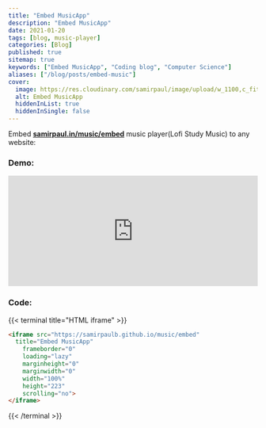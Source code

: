 ```yaml
---
title: "Embed MusicApp"
description: "Embed MusicApp"
date: 2021-01-20
tags: [blog, music-player]
categories: [Blog]
published: true
sitemap: true
keywords: ["Embed MusicApp", "Coding blog", "Computer Science"]
aliases: ["/blog/posts/embed-music"]
cover:
  image: https://res.cloudinary.com/samirpaul/image/upload/w_1100,c_fit,co_rgb:FFFFFF,l_text:Arial_75_bold:Embed MusicApp/og-image.webp
  alt: Embed MusicApp
  hiddenInList: true
  hiddenInSingle: false
---
```



Embed [<b>samirpaul.in/music/embed</b>](https://samirpaulb.github.io/music/embed) music player(Lofi Study Music) to any website:

### Demo:

<iframe src="https://samirpaulb.github.io/music/embed/index.html"
  title="Embed MusicApp"
	frameborder="0"
	loading="lazy"
	marginheight="0"
	marginwidth="0"
	width="100%"
	height="223"
	scrolling="no">
</iframe>


### Code:

{{< terminal title="HTML iframe" >}}
```html
<iframe src="https://samirpaulb.github.io/music/embed"
  title="Embed MusicApp"
	frameborder="0"
	loading="lazy"
	marginheight="0"
	marginwidth="0"
	width="100%"
	height="223"
	scrolling="no">
</iframe>
```
{{< /terminal >}}